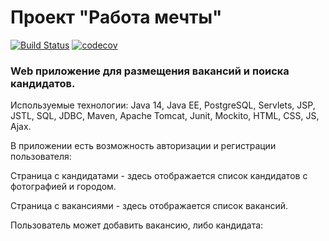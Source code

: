 # Проект "Работа мечты"
[![Build Status](https://travis-ci.org/faimon/job4j_dreamJob.svg?branch=master)](https://travis-ci.org/faimon/job4j_dreamJob)
[![codecov](https://codecov.io/gh/faimon/job4j_dreamJob/branch/master/graph/badge.svg?token=O3LP1CVJHT)](https://codecov.io/gh/faimon/job4j_dreamJob)

### Web приложение для размещения вакансий и поиска кандидатов.
Используемые технологии: Java 14, Java EE, PostgreSQL, Servlets, JSP, JSTL, SQL, JDBC, Maven, Apache Tomcat, Junit, Mockito, HTML, CSS, JS, Ajax.

В приложении есть возможность авторизации и регистрации пользователя:

Страница с кандидатами - здесь отображается список кандидатов с фотографией и городом. 

Страница с вакансиями - здесь отображается список вакансий.

Пользователь может добавить вакансию, либо кандидата: